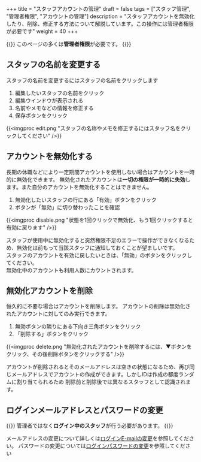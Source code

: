 +++
title = "スタッフアカウントの管理"
draft = false
tags = ["スタッフ管理", "管理者権限", "アカウントの管理"]
description = "スタッフアカウントを無効化したり、削除、修正する方法について解説しています。この操作には管理者権限が必要です"
weight = 40
+++

{{<alice pos="right" icon="here">}}
このページの多くは**管理者権限**が必要です。
{{</alice>}}

## スタッフの名前を変更する

スタッフの名前を変更するにはスタッフの名前をクリックします

1. 編集したいスタッフの名前をクリック
1. 編集ウインドウが表示される
1. 名前やメモなどの情報を修正する
1. 保存ボタンをクリック

{{<imgproc edit.png "スタッフの名称やメモを修正するにはスタッフ名をクリックしてください" />}}

## アカウントを無効化する

長期の休職などにより一定期間アカウントを使用しない場合はアカウントを一時的に無効化できます。
無効化されたアカウントは**一切の権限が一時的に失効**します。また自分のアカウントを無効化することはできません。

1. 無効化したいスタッフの行にある「有効」ボタンをクリック
1. ボタンが「無効」に切り替わったことを確認

{{<imgproc disable.png "状態を1回クリックで無効化、もう1回クリックすると有効に戻ります" />}}

スタッフが使用中に無効化すると突然権限不足のエラーで操作ができなくなるため、無効化は前もって当該スタッフに通知しておくことが望ましいです。  
スタッフのアカウントを有効に戻したいときは、「無効」のボタンをクリックしてください。  
無効化中のアカウントも利用人数にカウントされます。

## 無効化アカウントを削除

恒久的に不要な場合はアカウントを削除します。
アカウントの削除は無効化されたアカウントに対してのみ実行できます。

1. 無効ボタンの隣りにある下向き三角ボタンをクリック
1. 「削除する」ボタンをクリック

{{<imgproc delete.png "無効化されたアカウントを削除するには、▼ボタンをクリック、その後削除ボタンをクリックする" />}}

アカウントが削除されるとそのメールアドレスは空きの状態になるため、再び同じメールアドレスでアカウントの作成ができます。しかしIDは作成の都度ランダムに割り当てられるため
削除前と削除後では異なるスタッフとして認識されます。

## ログインメールアドレスとパスワードの変更

{{<alice pos="right" icon="here">}}
管理者ではなく**ログイン中のスタッフ**が行う必要があります。
{{</alice>}}

メールアドレスの変更について詳しくは[ログインE-mailの変更](/account/email/)を参照してください。
パスワードの変更については[ログインパスワードの変更](/account/password/)を参照してください
